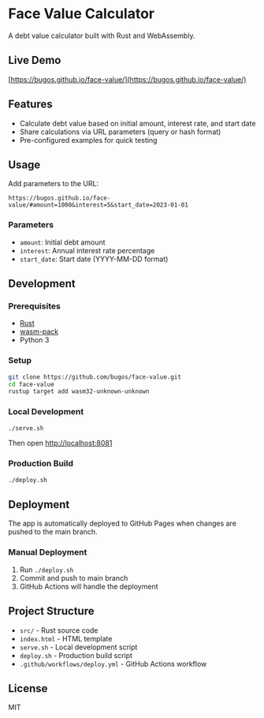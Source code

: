 # Face Value Calculator

A debt value calculator built with Rust and WebAssembly.

## Live Demo

[https://bugos.github.io/face-value/](https://bugos.github.io/face-value/)

## Features

- Calculate debt value based on initial amount, interest rate, and start date
- Share calculations via URL parameters (query or hash format)
- Pre-configured examples for quick testing

## Usage

Add parameters to the URL:

```
https://bugos.github.io/face-value/#amount=1000&interest=5&start_date=2023-01-01
```

### Parameters

- `amount`: Initial debt amount
- `interest`: Annual interest rate percentage
- `start_date`: Start date (YYYY-MM-DD format)

## Development

### Prerequisites

- [Rust](https://www.rust-lang.org/tools/install)
- [wasm-pack](https://rustwasm.github.io/wasm-pack/installer/)
- Python 3

### Setup

```bash
git clone https://github.com/bugos/face-value.git
cd face-value
rustup target add wasm32-unknown-unknown
```

### Local Development

```bash
./serve.sh
```

Then open [http://localhost:8081](http://localhost:8081)

### Production Build

```bash
./deploy.sh
```

## Deployment

The app is automatically deployed to GitHub Pages when changes are pushed to the main branch.

### Manual Deployment

1. Run `./deploy.sh`
2. Commit and push to main branch
3. GitHub Actions will handle the deployment

## Project Structure

- `src/` - Rust source code
- `index.html` - HTML template
- `serve.sh` - Local development script
- `deploy.sh` - Production build script
- `.github/workflows/deploy.yml` - GitHub Actions workflow

## License

MIT
